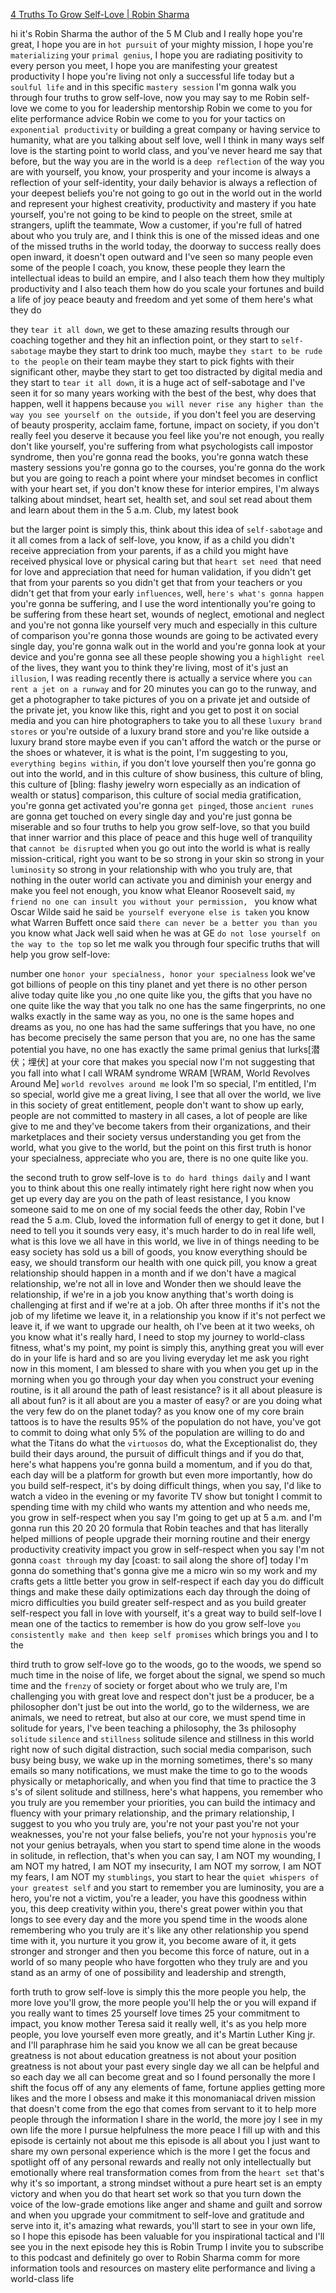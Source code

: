 [4 Truths To Grow Self-Love | Robin Sharma](https://www.youtube.com/watch?v=-YOzx9IYdFY)

hi it's Robin Sharma the author of the 5
M Club and 
I really hope you're great, I
hope you are in `hot pursuit` of your
mighty mission, I hope you're
`materializing` your `primal genius`, I hope
you are radiating positivity to every
person you meet, I hope you are
manifesting your greatest productivity I
hope you're living not only a successful
life today but a `soulful life` and in
this specific `mastery session` I'm gonna
walk you through four truths to grow
self-love, now you may say to me Robin
self-love we come to you for leadership
mentorship Robin we come to you for elite
performance advice Robin we come to you
for your tactics on `exponential productivity` or 
building a great company
or having service to humanity, what are
you talking about self love, well I think
in many ways self love is the starting
point to world class, and you've never
heard me say that before, but the way you
are in the world is a `deep reflection` of
the way you are with yourself, you know,
your prosperity and your income is
always a reflection of your
self-identity, your daily behavior is
always a reflection of your deepest
beliefs you're not going to go out in
the world out in the world and represent
your highest creativity, productivity and
mastery if you hate yourself, you're not
going to be kind to people on the street,
smile at strangers, uplift the teammate,
Wow a customer, if you're full of hatred
about who you truly are, and I think this
is one of the missed ideas and one of
the missed truths in the world today, the
doorway to success really does open
inward, it doesn't open outward and I've
seen so many people even some of the
people I coach, you know, these people
they learn the intellectual ideas to
build an empire, and I also teach them
how they multiply productivity and I
also teach them how do you scale your
fortunes and build a life of joy peace
beauty and freedom and yet some of them
here's what they do

they `tear it all down`, we get to these
amazing results through our coaching
together and they hit an inflection
point, or they start to `self-sabotage`
maybe they start to drink too much, maybe
`they start to be rude to the people` on
their team maybe they start to pick
fights with their significant other,
maybe they start to get too distracted
by digital media and they start to `tear it all down`, it is a huge act of
self-sabotage and I've seen it for so
many years working with the best of the
best, why does that happen, well it
happens because `you will never rise any higher than the way you see yourself on the outside,`
if you don't feel you are
deserving of beauty prosperity, acclaim
fame, fortune, impact on society, if you
don't really feel you deserve it because
you feel like you're not enough, you
really don't like yourself, you're
suffering from what psychologists call
impostor syndrome, then you're gonna read
the books, you're gonna watch these
mastery sessions you're gonna go to the
courses, you're gonna do the work but you
are going to reach a point where your
mindset becomes in conflict with your
heart set, if you don't know these for
interior empires, I'm always talking
about mindset, heart set, health set, and
soul set read about them and learn about
them in the 5 a.m. Club, my latest book

but the larger point is simply this,
think about this idea of `self-sabotage`
and it all comes from a lack of
self-love, you know, if as a child you
didn't receive appreciation from your
parents, if as a child you might have
received physical love or physical
caring but that `heart set need `that need
for love and appreciation that need for
human validation, if you didn't get that
from your parents so you didn't get that
from your teachers or you didn't get
that from your early `influences`, well,
`here's what's gonna happen` you're gonna
be suffering, and I use the word
intentionally you're going to be
suffering from these heart set, wounds of neglect, emotional and neglect
and you're not gonna like yourself very
much and especially in this culture of
comparison
you're gonna those wounds are going to
be activated every single day, you're
gonna walk out in the world and you're
gonna look at your device and you're
gonna see all these people showing you a
`highlight reel` of the lives, they want
you to think they're living, most of it's
just an `illusion`, I was reading recently
there is actually a service where you
`can rent a jet on a runway` and for 20
minutes you can go to the runway, and get
a photographer to take pictures of you
on a private jet and outside of the
private jet, you know like this, right and
you get to post it on social media and
you can hire photographers to take you
to all these `luxury brand stores` or
you're outside of a luxury brand store
and you're like outside a luxury brand
store maybe even if you can't afford the
watch or the purse or the shoes or
whatever, it is what is the point, I'm
suggesting to you, `everything begins within`, if you don't love yourself then
you're gonna go out into the world, and
in this culture of show business, this
culture of bling, this culture of [bling: flashy jewelry worn especially as an indication of wealth or status]
comparison, this culture of social media
gratification, you're gonna get activated
you're gonna `get pinged`, those `ancient runes` are gonna get touched on every
single day and you're just gonna be
miserable and so four truths to help you
grow self-love, so that you build that
inner warrior and this place of peace
and this huge well of tranquility that
`cannot be disrupted` when you go out into
the world is what is really
mission-critical, right you want to be so
strong in your skin so strong in your
`luminosity` so strong in your
relationship with who you truly are, that
nothing in the outer world can activate
you and diminish your energy and make
you feel not enough, you know what
Eleanor Roosevelt said, `my friend no one can insult you without your permission, `
you know what Oscar Wilde said
he said `be yourself everyone else is taken`
you know what Warren Buffett once said
`there can never be a better you than you`  
you know what Jack well said when he was
at GE `do not lose yourself on the way to the top` 
so let me walk you through four
specific truths that will help you grow
self-love: 

number one `honor your specialness, honor your specialness`
look we've got billions of people on this
tiny planet and yet there is no other
person alive today quite like you ,no one
quite like you, the gifts that you have
no one quite like the way that you talk
no one has the same fingerprints, no one
walks exactly in the same way as you, no
one is the same hopes and dreams as you,
no one has had the same sufferings that
you have, no one has become precisely the
same person that you are, no one has the
same potential you have, no one has
exactly the same primal genius that
lurks[潜伏；埋伏] at your core that makes you
special 
now I'm not suggesting that you
fall into what I call WRAM syndrome WRAM [WRAM, World Revolves Around Me]
`world revolves around me` look I'm so
special, I'm entitled, I'm so special,
world give me a great living, I see that
all over the world, we live in this
society of great entitlement, people
don't want to show up early, people are
not committed to mastery in all cases, a
lot of people are like give to me and
they've become takers from their
organizations, and their marketplaces and
their society versus understanding you
get from the world, what you give to the
world, but the point on this first truth
is honor your specialness, appreciate who
you are, there is no one quite like you.

the second truth to grow self-love is `to do hard things daily` 
and I want you to think about this one really intimately
right here right now
when you get up every day are you on the
path of least resistance, I you know
someone said to me on one of my social
feeds the other day, Robin I've read the
5 a.m. Club, loved the information full
of energy to get it done, but I need to
tell you it sounds very easy, it's much
harder to do in real life well, 
what is this love we all have in this world, we
live in of things needing to be easy
society has sold us a bill of goods,
you know everything should be easy, we
should transform our health with one
quick pill, you know a great relationship
should happen in a month and if we don't
have a magical relationship, we're not
all in love and Wonder then we should
leave the relationship, if we're in a job
you know anything that's worth doing is
challenging at first and if we're at a
job.  Oh after three months if it's not the
job of my lifetime we leave it, in a
relationship you know if it's not
perfect we leave it, if we want to
upgrade our health, oh I've been at it
two weeks, oh you know what it's really
hard, I need to stop my journey to
world-class fitness, what's my point, my
point is simply this, anything great you
will ever do in your life is hard and so
are you living everyday let me ask you
right now in this moment, I am blessed to
share with you when you get up in the
morning when you go through your day
when you construct your evening routine,
is it all around the path of least
resistance? is it all about pleasure is
all about fun? is it all about are you a
master of easy? or are you doing what the
very few do on the planet today? as you
know one of my core brain tattoos is to
have the results 95% of the population
do not have, you've got to commit to
doing what only 5% of the population are
willing to do and what the Titans do
what the `virtuosos` do, what the
Exceptionalist do, they build their days
around, the pursuit of difficult things
and if you do that, here's what happens you're gonna
build a momentum, and if you do that, each
day will be a platform for growth but
even more importantly, how do you build
self-respect, it's by doing difficult
things, when you say, I'd like to watch a
video in the evening or my favorite TV
show but tonight I commit to spending
time with my child who wants my
attention and who needs me, you grow in
self-respect when you say I'm going to
get up at 5 a.m. and I'm gonna run this 20
20 20 formula that Robin teaches and
that has literally helped millions of
people upgrade their morning routine and
their energy productivity creativity
impact you grow in self-respect when you
say I'm not gonna `coast through` my day [coast: to sail along the shore of]
today I'm gonna do something that's
gonna give me a micro win so my work and
my crafts gets a little better you grow
in self-respect if each day you do
difficult things and make these daily
optimizations each day through the doing
of micro difficulties you build greater
self-respect and as you build greater
self-respect you fall in love with
yourself, it's a great way to build
self-love I mean one of the tactics to
remember is how do you grow self-love
`you consistently make and then keep self promises` which brings you and I to the

third truth to grow self-love go to the
woods, go to the woods, we spend so much
time in the noise of life, we forget
about the signal, we spend so much time
and the `frenzy` of society or forget
about who we truly are, I'm challenging
you with great love and respect don't
just be a producer, be a philosopher
don't just be out into the world, go to
the wilderness, we are animals, we need to
retreat, but also at our core, we must
spend time in solitude for years, I've
been teaching a philosophy, the 3s
philosophy `solitude` `silence` and
`stillness` solitude silence and stillness
in this world right now of such digital
distraction, such social media comparison, 
such busy being busy, we wake up in the
morning sometimes, there's so many emails
so many notifications, we must make the
time to go to the woods physically or
metaphorically, and when you find that
time to practice the 3 s's of silent
solitude and stillness, 
here's what happens, you remember who you truly are
you remember your priorities, you can
build the intimacy and fluency with your
primary relationship, and the primary
relationship, I suggest to you who you
truly are, you're not your past you're
not your weaknesses, you're not your
false beliefs, you're not your `hypnosis`
you're not your genius betrayals, when
you start to spend time alone in the
woods in solitude, in reflection, that's
when you can say, I am NOT my wounding, I
am NOT my hatred, I am NOT my insecurity,
I am NOT my sorrow, I am NOT my fears, I
am NOT my `stumblings`, you start to hear
the `quiet whispers of your greatest self`
and you start to remember you are
luminosity, you are a hero, you're not a
victim, you're a leader, you have this
goodness within you, this deep creativity
within you, there's great power within
you that longs to see every day and the
more you spend time in the woods alone
remembering who you truly are
it's like any other relationship you
spend time with it, you nurture it you
grow it, you become aware of it, it gets
stronger and stronger and then you
become this force of nature, out in a
world of so many people who have
forgotten who they truly are and you
stand as an army of one of possibility
and leadership and strength, 

forth truth to grow self-love is simply this the
more people you help, the more love
you'll grow, the more people you'll help
the or you will expand if you really want to
times 25 yourself love times 25 your
commitment to impact, you know mother
Teresa said it really well, it's as you
help more people, you love yourself even
more greatly, and it's Martin Luther King
jr. and I'll paraphrase him he said you
know we all can be great because
greatness is not about education
greatness is not about your position
greatness is not about your past every
single day we all can be helpful and so
each day we all can become great and so
I found personally the more I shift the
focus off of any any elements of fame,
fortune applies getting more likes and
the more I obsess and make it this
monomaniacal driven mission that doesn't
come from the ego that comes from
servant to it to help more people
through the information I share in the
world, the more joy I see in my own life
the more I pursue helpfulness the more
peace I fill up with and this episode is
certainly not about me this episode is
all about you I just want to share my
own personal experience which is the
more I get the focus and spotlight off
of any personal rewards and really not
only intellectually but emotionally
where real transformation comes from
from the `heart set` that's why it's so
important, a strong mindset without a
pure heart set is an empty victory and
when you do that heart set work so that
you turn down the voice of the low-grade
emotions like anger and shame and guilt
and sorrow and when you upgrade your
commitment to self-love and gratitude
and serve into it, it's amazing
what rewards, you'll start to see in your
own life, so I hope this episode has been
valuable for you inspirational tactical
and I'll see you in the next episode
hey this is Robin Trump I invite you to
subscribe to this podcast and definitely
go over to Robin Sharma comm for more
information tools and resources on
mastery elite performance and living a
world-class life